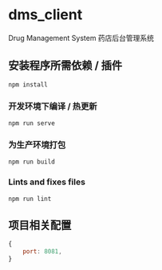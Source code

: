 # dms_client
Drug Management System  药店后台管理系统

## 安装程序所需依赖 / 插件
```
npm install
```

### 开发环境下编译 / 热更新
```
npm run serve
```

### 为生产环境打包
```
npm run build
```

### Lints and fixes files
```
npm run lint
```

## 项目相关配置
```js
{
    port: 8081,
}
```

